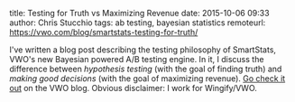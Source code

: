 title: Testing for Truth vs Maximizing Revenue
date: 2015-10-06 09:33
author: Chris Stucchio
tags: ab testing, bayesian statistics
remoteurl: https://vwo.com/blog/smartstats-testing-for-truth/

I've written a blog post describing the testing philosophy of SmartStats, VWO's new Bayesian powered A/B testing engine. In it, I discuss the difference between *hypothesis testing* (with the goal of finding truth) and *making good decisions* (with the goal of maximizing revenue). [Go check it out](https://vwo.com/blog/smartstats-testing-for-truth/) on the VWO blog. Obvious disclaimer: I work for Wingify/VWO.
